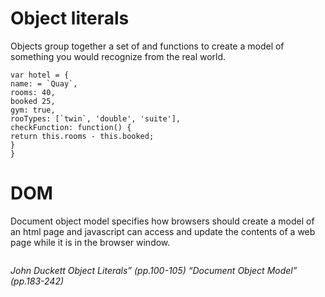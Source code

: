 # Object literals
Objects group together a set of and functions to create a model of something you would recognize from the real world. 

```
var hotel = {
name: = `Quay`,
rooms: 40,
booked 25,
gym: true,
rooTypes: [`twin`, 'double', 'suite'],
checkFunction: function() {
return this.rooms - this.booked;
}
}
```

# DOM
Document object model specifies how browsers should create a model of an html page and javascript can access and update the contents of a web page while it is in the browser window.
```

```

*John Duckett Object Literals” (pp.100-105)
“Document Object Model” (pp.183-242)*
